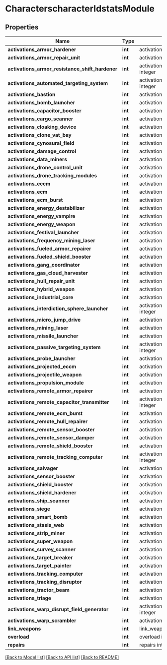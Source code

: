 # CharacterscharacterIdstatsModule

## Properties
Name | Type | Description | Notes
------------ | ------------- | ------------- | -------------
**activations_armor_hardener** | **int** | activations_armor_hardener integer | [optional] 
**activations_armor_repair_unit** | **int** | activations_armor_repair_unit integer | [optional] 
**activations_armor_resistance_shift_hardener** | **int** | activations_armor_resistance_shift_hardener integer | [optional] 
**activations_automated_targeting_system** | **int** | activations_automated_targeting_system integer | [optional] 
**activations_bastion** | **int** | activations_bastion integer | [optional] 
**activations_bomb_launcher** | **int** | activations_bomb_launcher integer | [optional] 
**activations_capacitor_booster** | **int** | activations_capacitor_booster integer | [optional] 
**activations_cargo_scanner** | **int** | activations_cargo_scanner integer | [optional] 
**activations_cloaking_device** | **int** | activations_cloaking_device integer | [optional] 
**activations_clone_vat_bay** | **int** | activations_clone_vat_bay integer | [optional] 
**activations_cynosural_field** | **int** | activations_cynosural_field integer | [optional] 
**activations_damage_control** | **int** | activations_damage_control integer | [optional] 
**activations_data_miners** | **int** | activations_data_miners integer | [optional] 
**activations_drone_control_unit** | **int** | activations_drone_control_unit integer | [optional] 
**activations_drone_tracking_modules** | **int** | activations_drone_tracking_modules integer | [optional] 
**activations_eccm** | **int** | activations_eccm integer | [optional] 
**activations_ecm** | **int** | activations_ecm integer | [optional] 
**activations_ecm_burst** | **int** | activations_ecm_burst integer | [optional] 
**activations_energy_destabilizer** | **int** | activations_energy_destabilizer integer | [optional] 
**activations_energy_vampire** | **int** | activations_energy_vampire integer | [optional] 
**activations_energy_weapon** | **int** | activations_energy_weapon integer | [optional] 
**activations_festival_launcher** | **int** | activations_festival_launcher integer | [optional] 
**activations_frequency_mining_laser** | **int** | activations_frequency_mining_laser integer | [optional] 
**activations_fueled_armor_repairer** | **int** | activations_fueled_armor_repairer integer | [optional] 
**activations_fueled_shield_booster** | **int** | activations_fueled_shield_booster integer | [optional] 
**activations_gang_coordinator** | **int** | activations_gang_coordinator integer | [optional] 
**activations_gas_cloud_harvester** | **int** | activations_gas_cloud_harvester integer | [optional] 
**activations_hull_repair_unit** | **int** | activations_hull_repair_unit integer | [optional] 
**activations_hybrid_weapon** | **int** | activations_hybrid_weapon integer | [optional] 
**activations_industrial_core** | **int** | activations_industrial_core integer | [optional] 
**activations_interdiction_sphere_launcher** | **int** | activations_interdiction_sphere_launcher integer | [optional] 
**activations_micro_jump_drive** | **int** | activations_micro_jump_drive integer | [optional] 
**activations_mining_laser** | **int** | activations_mining_laser integer | [optional] 
**activations_missile_launcher** | **int** | activations_missile_launcher integer | [optional] 
**activations_passive_targeting_system** | **int** | activations_passive_targeting_system integer | [optional] 
**activations_probe_launcher** | **int** | activations_probe_launcher integer | [optional] 
**activations_projected_eccm** | **int** | activations_projected_eccm integer | [optional] 
**activations_projectile_weapon** | **int** | activations_projectile_weapon integer | [optional] 
**activations_propulsion_module** | **int** | activations_propulsion_module integer | [optional] 
**activations_remote_armor_repairer** | **int** | activations_remote_armor_repairer integer | [optional] 
**activations_remote_capacitor_transmitter** | **int** | activations_remote_capacitor_transmitter integer | [optional] 
**activations_remote_ecm_burst** | **int** | activations_remote_ecm_burst integer | [optional] 
**activations_remote_hull_repairer** | **int** | activations_remote_hull_repairer integer | [optional] 
**activations_remote_sensor_booster** | **int** | activations_remote_sensor_booster integer | [optional] 
**activations_remote_sensor_damper** | **int** | activations_remote_sensor_damper integer | [optional] 
**activations_remote_shield_booster** | **int** | activations_remote_shield_booster integer | [optional] 
**activations_remote_tracking_computer** | **int** | activations_remote_tracking_computer integer | [optional] 
**activations_salvager** | **int** | activations_salvager integer | [optional] 
**activations_sensor_booster** | **int** | activations_sensor_booster integer | [optional] 
**activations_shield_booster** | **int** | activations_shield_booster integer | [optional] 
**activations_shield_hardener** | **int** | activations_shield_hardener integer | [optional] 
**activations_ship_scanner** | **int** | activations_ship_scanner integer | [optional] 
**activations_siege** | **int** | activations_siege integer | [optional] 
**activations_smart_bomb** | **int** | activations_smart_bomb integer | [optional] 
**activations_stasis_web** | **int** | activations_stasis_web integer | [optional] 
**activations_strip_miner** | **int** | activations_strip_miner integer | [optional] 
**activations_super_weapon** | **int** | activations_super_weapon integer | [optional] 
**activations_survey_scanner** | **int** | activations_survey_scanner integer | [optional] 
**activations_target_breaker** | **int** | activations_target_breaker integer | [optional] 
**activations_target_painter** | **int** | activations_target_painter integer | [optional] 
**activations_tracking_computer** | **int** | activations_tracking_computer integer | [optional] 
**activations_tracking_disruptor** | **int** | activations_tracking_disruptor integer | [optional] 
**activations_tractor_beam** | **int** | activations_tractor_beam integer | [optional] 
**activations_triage** | **int** | activations_triage integer | [optional] 
**activations_warp_disrupt_field_generator** | **int** | activations_warp_disrupt_field_generator integer | [optional] 
**activations_warp_scrambler** | **int** | activations_warp_scrambler integer | [optional] 
**link_weapons** | **int** | link_weapons integer | [optional] 
**overload** | **int** | overload integer | [optional] 
**repairs** | **int** | repairs integer | [optional] 

[[Back to Model list]](../README.md#documentation-for-models) [[Back to API list]](../README.md#documentation-for-api-endpoints) [[Back to README]](../README.md)


